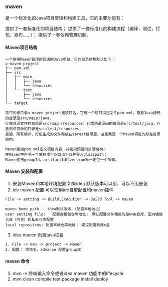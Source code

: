 ### maven

是一个标准化的Java项目管理和构建工具，它的主要功能有：

提供了一套标准化的项目结构；
提供了一套标准化的构建流程（编译，测试，打包，发布……）；
提供了一套依赖管理机制。

#### Maven项目结构

``` 
一个使用Maven管理的普通的Java项目，它的目录结构默认如下：
a-maven-project
├── pom.xml
├── src
│   ├── main
│   │   ├── java
│   │   └── resources
│   └── test
│       ├── java
│       └── resources
└── target

项目的根目录a-maven-project是项目名，它有一个项目描述文件pom.xml，存放Java源码的目录是src/main/java，
存放资源文件的目录是src/main/resources，存放测试源码的目录是src/test/java，存放测试资源的目录是src/test/resources，
最后，所有编译、打包生成的文件都放在target目录里。这些就是一个Maven项目的标准目录结构。

Maven使用pom.xml定义项目内容，并使用预设的目录结构；
在Maven中声明一个依赖项可以自动下载并导入classpath；
Maven使用groupId，artifactId和version唯一定位一个依赖。
```

#### Maven 安装和配置

1. 安装Maven和本地环境配置
   如果idea 默认版本可以用，可以不用安装
2. ide maven 配置
   可以使用ide自带配置和maven插件

``` 
File -> setting -> Build,Execution -> Build Tool -> maven 

maven home path ： idea默认版本，（配置本地地址）
user setting file:   配置远程包仓库地址： 默认配置文件使用的是中央仓库，国内镜像仓库（阿里）和私有仓库配置
local repositroy: 配置本地仓库地址： 建议配置到非c盘
``` 

3. idea maven 创建java项目
``` 
1. File -> new -> project -> Maven
2. 配置： 项目名，advance 配置groupID

```

#### maven 命令
1. mvn  -v
终端输入命令或者idea maven 功能中的lifecycle
2. mvn clean compile test package install deploy
